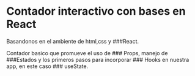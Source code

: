 # Contador interactivo con  bases en React


 Basandonos en el ambiente de html,css y ###React.

 

 Contador basico que promueve el uso de ### Props, manejo de ###Estados y los primeros pasos para incorporar ### Hooks en nuestra app, en este caso ### useState.


